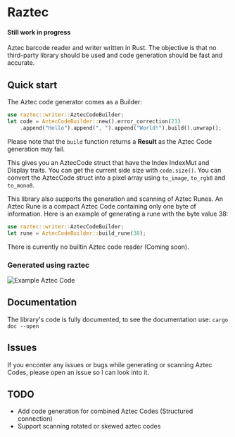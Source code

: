 # Raztec
#### **Still work in progress**

Aztec barcode reader and writer written in Rust.
The objective is that no third-party library should be used and code generation
should be fast and accurate.

## Quick start

The Aztec code generator comes as a Builder:
```Rust
use raztec::writer::AztecCodeBuilder;
let code = AztecCodeBuilder::new().error_correction(23)
    .append("Hello").append(", ").append("World!").build().unwrap();
```
Please note that the `build` function returns a **Result** as the Aztec Code
generation may fail.

This gives you an AztecCode struct that have the Index IndexMut and Display
traits. You can get the current side size with `code.size()`.
You can convert the AztecCode struct into a pixel array using `to_image`,
`to_rgb8` and `to_mono8`.

This library also supports the generation and scanning of Aztec Runes.
An Aztec Rune is a compact Aztec Code containing only one byte of information.
Here is an example of generating a rune with the byte value 38:
```Rust
use raztec::writer::AztecCodeBuilder;
let rune = AztecCodeBuilder::build_rune(38);
```

There is currently no builtin Aztec code reader (Coming soon).

### Generated using raztec

![Example Aztec Code](https://i.imgur.com/HmgLg70.png)

## Documentation

The library's code is fully documented, to see the documentation use:
```cargo doc --open```

## Issues

If you enconter any issues or bugs while generating or scanning Aztec Codes,
please open an issue so I can look into it.

## TODO

- Add code generation for combined Aztec Codes (Structured connection)
- Support scanning rotated or skewed aztec codes
